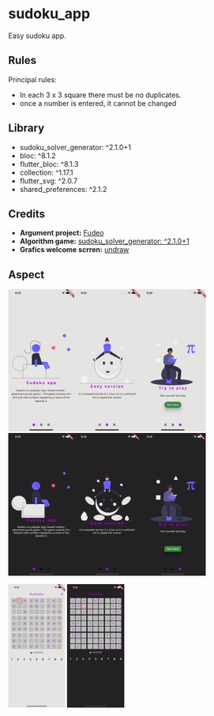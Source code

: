 # sudoku_app

Easy sudoku app.

## Rules

Principal rules:

- In each 3 x 3 square there must be no duplicates.
- once a number is entered, it cannot be changed

## Library

- sudoku_solver_generator: ^2.1.0+1
- bloc: ^8.1.2
- flutter_bloc: ^8.1.3
- collection: ^1.17.1
- flutter_svg: ^2.0.7
- shared_preferences: ^2.1.2

## Credits

- **Argument project:** [Fudeo](https://www.fudeo.it)
- **Algorithm game:** [sudoku_solver_generator: ^2.1.0+1](https://pub.dev/documentation/sudoku_solver_generator/latest/)
- **Grafics welcome scrren:** [undraw](https://undraw.co/)

## Aspect
[<img src=".github/light/welcome_light.png" width="400"/>](image.png) [<img src=".github/dark/welcom_dark.png" width="400"/>](image.png)

[<img src=".github/light/mainApp_light.png" height="250"/>](image.png) [<img src=".github/dark/mainApp_dark.png" height="250"/>](image.png)
